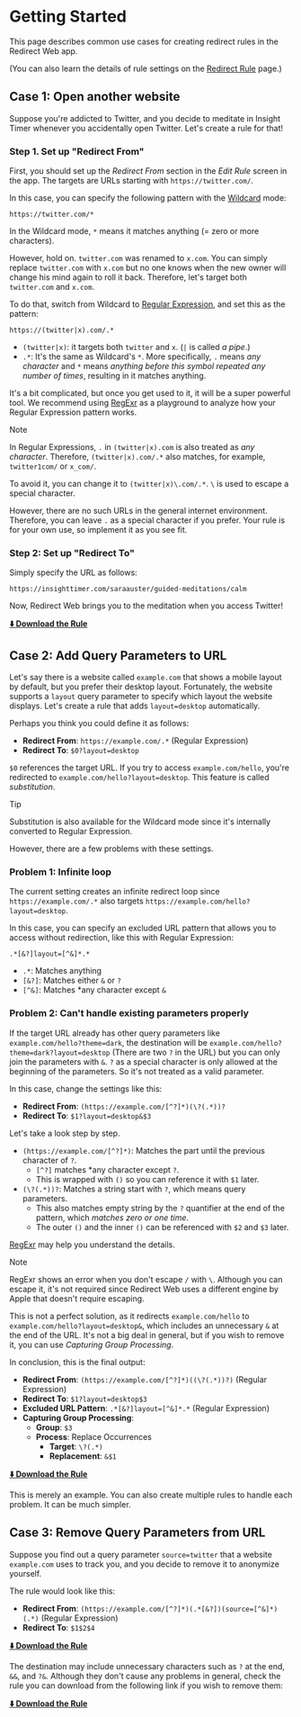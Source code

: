 # Getting Started

This page describes common use cases for creating redirect rules in the Redirect Web app.

(You can also learn the details of rule settings on the [Redirect Rule](./redirect-rule.md) page.)


## Case 1: Open another website

Suppose you're addicted to Twitter, and you decide to meditate in Insight Timer whenever you accidentally open Twitter. Let's create a rule for that!

### Step 1. Set up "Redirect From"

First, you should set up the *Redirect From* section in the *Edit Rule* screen in the app. The targets are URLs starting with `https://twitter.com/`.

In this case, you can specify the following pattern with the [Wildcard](redirect-rule?id=wildcard) mode:

```
https://twitter.com/*
```

In the Wildcard mode, `*` means it matches anything (= zero or more characters).

However, hold on. `twitter.com` was renamed to `x.com`. You can simply replace `twitter.com` with `x.com` but no one knows when the new owner will change his mind again to roll it back. Therefore, let's target both `twitter.com` and `x.com`.

To do that, switch from Wildcard to [Regular Expression](redirect-rule?id=regular-expression), and set this as the pattern:

```
https://(twitter|x).com/.*
```

* `(twitter|x)`: it targets both `twitter` and `x`. (`|` is called *a pipe*.)
* `.*`: It's the same as Wildcard's `*`. More specifically, `.` means *any character* and `*` means *anything before this symbol repeated any number of times*, resulting in it matches anything.

It's a bit complicated, but once you get used to it, it will be a super powerful tool. We recommend using [RegExr](https://regexr.com) as a playground to analyze how your Regular Expression pattern works.

> [!NOTE]
> In Regular Expressions, `.` in `(twitter|x).com` is also treated as *any character*. Therefore, `(twitter|x).com/.*` also matches, for example, `twitter1com/` or `x_com/`.
> 
> To avoid it, you can change it to `(twitter|x)\.com/.*`. `\` is used to escape a special character.
>
> However, there are no such URLs in the general internet environment. Therefore, you can leave `.` as a special character if you prefer. Your rule is for your own use, so implement it as you see fit.

### Step 2: Set up "Redirect To"

Simply specify the URL as follows:

```
https://insighttimer.com/saraauster/guided-meditations/calm
```

Now, Redirect Web brings you to the meditation when you access Twitter!

**[⬇️ Download the Rule](assets/reduce-twitter-addiction.redirectweb ':ignore')**


## Case 2: Add Query Parameters to URL

Let's say there is a website called `example.com` that shows a mobile layout by default, but you prefer their desktop layout. Fortunately, the website supports a `layout` query parameter to specify which layout the website displays. Let's create a rule that adds `layout=desktop` automatically.

Perhaps you think you could define it as follows:

* **Redirect From**: `https://example.com/.*` (Regular Expression)
* **Redirect To**: `$0?layout=desktop`

`$0` references the target URL. If you try to access `example.com/hello`, you're redirected to `example.com/hello?layout=desktop`. This feature is called *substitution*.

> [!TIP]
> Substitution is also available for the Wildcard mode since it's internally converted to Regular Expression.

However, there are a few problems with these settings.

### Problem 1: Infinite loop

The current setting creates an infinite redirect loop since `https://example.com/.*` also targets `https://example.com/hello?layout=desktop`.

In this case, you can specify an excluded URL pattern that allows you to access without redirection, like this with Regular Expression:

```
.*[&?]layout=[^&]*.*
```

* `.*`: Matches anything
* `[&?]`: Matches either `&` or `?`
* `[^&]`: Matches *any character except `&`

### Problem 2: Can't handle existing parameters properly

If the target URL already has other query parameters like `example.com/hello?theme=dark`, the destination will be `example.com/hello?theme=dark?layout=desktop` (There are two `?` in the URL) but you can only join the parameters with `&`. `?` as a special character is only allowed at the beginning of the parameters. So it's not treated as a valid parameter.

In this case, change the settings like this:

* **Redirect From**: `(https://example.com/[^?]*)(\?(.*))?`
* **Redirect To**: `$1?layout=desktop&$3`

Let's take a look step by step.

* `(https://example.com/[^?]*)`: Matches the part until the previous character of `?`.
    * `[^?]` matches *any character except `?`.
    * This is wrapped with `()` so you can reference it with `$1` later.
* `(\?(.*))?`: Matches a string start with `?`, which means query parameters.
    * This also matches empty string by the `?` quantifier at the end of the pattern, which *matches zero or one time*.
    * The outer `()` and the inner `()` can be referenced with `$2` and `$3` later.

[RegExr](https://regexr.com) may help you understand the details.

> [!NOTE]
> RegExr shows an error when you don't escape `/` with `\`. Although you can escape it, it's not required since Redirect Web uses a different engine by Apple that doesn't require escaping.

This is not a perfect solution, as it redirects `example.com/hello` to `example.com/hello?layout=desktop&`, which includes an unnecessary `&` at the end of the URL. It's not a big deal in general, but if you wish to remove it, you can use *Capturing Group Processing*.

In conclusion, this is the final output:

* **Redirect From**: `(https://example.com/[^?]*)((\?(.*))?)` (Regular Expression)
* **Redirect To**: `$1?layout=desktop$3`
* **Excluded URL Pattern**: `.*[&?]layout=[^&]*.*` (Regular Expression)
* **Capturing Group Processing**:
    * **Group**: `$3`
    * **Process**: Replace Occurrences
        * **Target**: `\?(.*)`
        * **Replacement**: `&$1`

**[⬇️ Download the Rule](assets/add-parameters.redirectweb ':ignore')**

This is merely an example. You can also create multiple rules to handle each problem. It can be much simpler.


## Case 3: Remove Query Parameters from URL

Suppose you find out a query parameter `source=twitter` that a website `example.com` uses to track you, and you decide to remove it to anonymize yourself.

The rule would look like this:

* **Redirect From**: `(https://example.com/[^?]*)(.*[&?])(source=[^&]*)(.*)` (Regular Expression)
* **Redirect To**: `$1$2$4`

**[⬇️ Download the Rule](assets/remove-parameters.redirectweb ':ignore')**

The destination may include unnecessary characters such as `?` at the end, `&&`, and `?&`. Although they don't cause any problems in general, check the rule you can download from the following link if you wish to remove them:

**[⬇️ Download the Rule](assets/remove-parameters-without-junks.redirectweb ':ignore')**
